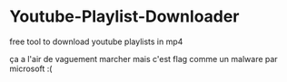 # Youtube-Playlist-Downloader
free tool to download youtube playlists in mp4

ça a l'air de vaguement marcher mais c'est flag comme un malware par microsoft :(
